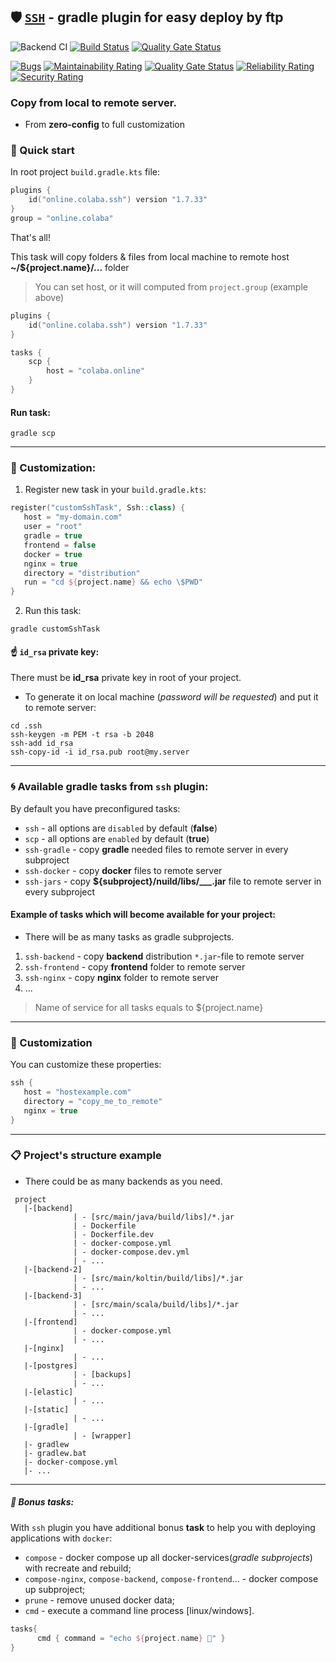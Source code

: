 ## 🛡 [`SSH`](https://plugins.gradle.org/plugin/online.colaba.ssh) - gradle plugin for easy deploy by ftp 
![Backend CI](https://github.com/steklopod/gradle-ssh-plugin/workflows/Backend%20CI/badge.svg) [![Build Status](https://travis-ci.com/steklopod/gradle-ssh-plugin.svg?branch=master)](https://travis-ci.com/steklopod/gradle-ssh-plugin) [![Quality Gate Status](https://sonarcloud.io/api/project_badges/measure?project=steklopod_gradle-ssh-plugin&metric=alert_status)](https://sonarcloud.io/dashboard?id=steklopod_gradle-ssh-plugin)

[![Bugs](https://sonarcloud.io/api/project_badges/measure?project=steklopod_gradle-ssh-plugin&metric=bugs)](https://sonarcloud.io/dashboard?id=steklopod_gradle-ssh-plugin)
[![Maintainability Rating](https://sonarcloud.io/api/project_badges/measure?project=steklopod_gradle-ssh-plugin&metric=sqale_rating)](https://sonarcloud.io/dashboard?id=steklopod_gradle-ssh-plugin)
[![Quality Gate Status](https://sonarcloud.io/api/project_badges/measure?project=steklopod_gradle-ssh-plugin&metric=alert_status)](https://sonarcloud.io/dashboard?id=steklopod_gradle-ssh-plugin)
[![Reliability Rating](https://sonarcloud.io/api/project_badges/measure?project=steklopod_gradle-ssh-plugin&metric=reliability_rating)](https://sonarcloud.io/dashboard?id=steklopod_gradle-ssh-plugin)
[![Security Rating](https://sonarcloud.io/api/project_badges/measure?project=steklopod_gradle-ssh-plugin&metric=security_rating)](https://sonarcloud.io/dashboard?id=steklopod_gradle-ssh-plugin)

### Copy from local to remote server. 
* From **zero-config** to full customization

### 🎯 Quick start

In root project `build.gradle.kts` file:

```kotlin
plugins {
    id("online.colaba.ssh") version "1.7.33"
}
group = "online.colaba"

```
That's all! 

This task will copy folders & files from local machine to remote host **~/${project.name}/...** folder 

> You can set host, or it will computed from `project.group` (example above)

```kotlin
plugins {
    id("online.colaba.ssh") version "1.7.33"
}

tasks {
    scp { 
        host = "colaba.online"
    }
}
```
#### Run task:
```shell script
gradle scp
```
___
### 🔮 Customization:

1. Register new task in your `build.gradle.kts`:
```kotlin
register("customSshTask", Ssh::class) {
   host = "my-domain.com"
   user = "root"
   gradle = true
   frontend = false
   docker = true
   nginx = true
   directory = "distribution"
   run = "cd ${project.name} && echo \$PWD"
}
```
2. Run this task:
```shell script
gradle customSshTask
```

#### ☝️ `id_rsa` private key:
There must be **id_rsa** private key in root of your project.
* To generate it on local machine (_password will be requested_) and put it to remote server:
```shell
cd .ssh
ssh-keygen -m PEM -t rsa -b 2048
ssh-add id_rsa
ssh-copy-id -i id_rsa.pub root@my.server
```
___
### 🌀 Available gradle tasks from `ssh` plugin:

By default you have preconfigured tasks:
* `ssh` - all options are `disabled`  by default (**false**)
* `scp` - all options are `enabled` by default (**true**)
* `ssh-gradle` - copy **gradle** needed files to remote server in every subproject
* `ssh-docker` - copy **docker** files to remote server
* `ssh-jars` - copy **${subproject}/nuild/libs/___.jar** file to remote server  in every subproject

#### Example of tasks which will become available for your project:
* There will be as many tasks as gradle subprojects.

1. `ssh-backend` - copy **backend** distribution `*.jar`-file to remote server
2. `ssh-frontend` - copy **frontend** folder to remote server
3. `ssh-nginx` - copy **nginx** folder to remote server
4. ...
> Name of service for all tasks equals to ${project.name} 
___

### 🔮 Customization
You can customize these properties:
```kotlin
ssh {
   host = "hostexample.com"
   directory = "copy_me_to_remote"
   nginx = true
}
```
___


### 📋 Project's structure example
* There could be as many backends as you need.
```shell script
 project
   |-[backend]
              | - [src/main/java/build/libs]/*.jar
              | - Dockerfile
              | - Dockerfile.dev
              | - docker-compose.yml
              | - docker-compose.dev.yml
              | - ...
   |-[backend-2]
              | - [src/main/koltin/build/libs]/*.jar
              | - ...
   |-[backend-3]
              | - [src/main/scala/build/libs]/*.jar
              | - ...
   |-[frontend]
              | - docker-compose.yml
              | - ...
   |-[nginx]
              | - ...
   |-[postgres]
              | - [backups]
              | - ...
   |-[elastic]
              | - ...
   |-[static]
              | - ...
   |-[gradle]
              | - [wrapper]
   |- gradlew
   |- gradlew.bat
   |- docker-compose.yml
   |- ...

```
___

##### 🔫  Bonus tasks:
With `ssh` plugin you have additional bonus **task** to help you with deploying applications with `docker`:
* `compose` - docker compose up all docker-services(_gradle subprojects_) with recreate and rebuild;
* `compose-nginx`, `compose-backend`, `compose-frontend`... - docker compose up subproject;
* `prune` - remove unused docker data;
* `cmd` - execute a command line process [linux/windows].

```kotlin
tasks{
      cmd { command = "echo ${project.name} 🧒" }
}
```
